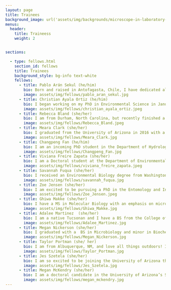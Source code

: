 ```yaml
---
layout: page
title: Trainees
background_image: url('assets/img/backgrounds/microscope-in-laboratory-P5S76HK.jpg')
menus:
  header:
    title: Traineess
    weight: 2


sections:

  - type: fellows.html
    section_id: fellows 
    title: Trainees
    background_style: bg-info text-white
    fellows:
      - title: Pablo Arán Sekul (he/him)
        bio: Born and raised in Antofagasta, Chile, I have dedicated all my university and work in the area of Microbiology and Microbial Ecology in extreme environments, specifically in the Atacama Desert, the desert where I grew up. My interest has always been to determine what microorganisms are in a specific environment and how they can survive harsh life conditions (for humans) using molecular and bioinformatics tools. I consider myself a lover of the desert and its secrets. I am an incoming PhD student working in the Saleska and Barberán labs.
        image: assets/img/fellows/pablo_aran_sekul.jpg
      - title: Christian Ayala Ortiz (he/him)
        bio: I began working on my PhD in Environmental Science in January 2021, under the supervision of Dr. Malak Tfaily. My current research interests include the use of multi-omics data to study the interaction between the environment and the microbial communities, and how it affects carbon and nutrient cycling. I am especially interested in the development of data analysis pipelines that allows to take full advantage of the available high throughput data.
        image: assets/img/fellows/christian_ayala_ortiz.jpeg
      - title: Rebecca Bland (she/her) 
        bio: I am from Durham, North Carolina, but recently finished a Master of Forestry and a Master of Arts in Religion at Yale University. I'll be starting a PhD in Ecology and Evolutionary Biology at the University of Arizona with Dr. Katrina Dlugosch this fall. I am interested in species invasion and rapid evolution, especially in the context of interspecific interaction. After three years being the "science person" in Divinity School, I also have a heart for science communication, and I enjoy making science understandable to diverse audiences. 
        image: assets/img/fellows/Rebecca_Bland.jpeg
      - title: Meara Clark (she/her)
        bio: I graduated from the University of Arizona in 2016 with a degree in Molecular and Cellular Biology. My first job after college was working as a research technician in the Baltrus Lab and my project studied the role of tailocins in microbe-microbe interactions. Currently, I am pursuing a MS in Natural Resources from the School of Natural Resources and the Environment and work with Dr. Laura Meredith studying the effects of drought on soil microbes. My research interests are focused on discovering the genetic mechanisms behind the complex interactions that exist in a microbial community. Then using that information to understand how these interactions fit into the larger picture of an ecosystem.
        image: assets/img/fellows/Meara_Clark.jpg
      - title: Changpeng Fan (he/him) 
        bio: I am an incoming PhD student in the Department of Hydrology and Atmospheric Science at the University of Arizona, advised by Dr. Yang Song. I am interested in climate and land feedback, focusing on the hydrology cycle, microbial-mediated soil carbon, nutrient cycle, and vegetation dynamics.
        image: assets/img/fellows/Changpeng_Fan.jpg
      - title: Viviana Freire Zapata (she/her)
        bio: I am a Doctoral student at the Department of Environmental Sciences at University of Arizona working with Malak Tfaily, PhD. My research interest focuses on understanding the role of biotic and abiotic interactions on ecosystems as a response to disturbance and/or stress. I am interested on the integration of multi-omics data to analyze the underlying processes on ecosystems such as arid soils, thawing permafrost peatlands and agricultural systems.
        image: assets/img/fellows/viviana_freire_zapata.jpeg
      - title: Savannah Fuqua (she/her)
        bio: I received an Environmental Biology degree from Washington University in St Louis where I conducted a senior thesis on the role soil microbes play in mediating plant-pollinator interactions. Since graduating, I have worked primarily with Point Reyes National Seashore Association as a vegetation and restoration ecology intern. This fall I will be joining the University of Arizona’s Ecology and Evolutionary Biology PhD program where I will be co-advised by Judith Bronstein and Rachel Gallery. I plan to continue investigating the role that the belowground microbial community plays in shaping the ecology and evolution of aboveground mutualisms. 
        image: assets/img/fellows/savannah_fuqua.jpg
      - title: Zoe Jensen (she/her)
        bio: I am excited to be pursuing a PhD in the Entomology and Insect Sciences GIDP at the University of Arizona with Dr. Matzkin as my NRT advisor. I received my bachelor’s degree at Cal Poly SLO in agriculture and plant sciences with a minor in biology. I hope to improve agricultural pest management techniques and global food stability through insect science and genetics.
        image: assets/img/fellows/Zoe_Jensen.jpeg
      - title: Ghiwa Makke (she/her)
        bio: I have a MS in Molecular Biology with an emphasis on microbial genetics from the Lebanese American University. I have been accepted into the Environmental Science PhD program at the University of Arizona under the supervision of Dr. Malak Tfaily. I am very interested in research involving the interaction between microorganisms and their environment and its impact on the entire biosphere.
        image: assets/img/fellows/Ghiwa_Makke.jpg
      - title: Adalee Martinez  (she/her)
        bio: I am a native Tucsonan and I have a BS from the College of Agriculture and Life Sciences at the University of Arizona. I am pursuing an MS in Environmental Science, advised by Albert Barberán in his Microbial Macroecology lab. My main research interest is in microbial ecology. I like to study the environment on a micro scale in order to apply it to larger ecosystem studies. I am currently looking at the distribution and dispersal of microbes in relation to biogeography. 
        image: assets/img/fellows/Adalee_Martinez.jpg
      - title: Megan Nickerson (she/her)
        bio: I graduated with a  BS in Microbiology and minor in Biochemistry from the University of Arizona Honors College in May. Beginning in Fall 2021, I will be pursuing a PhD in Environmental Science. My BRIDGES NRT program co-advisors will be Dr. Malak Tfaily and Dr. Jana U'Ren. My primary research interest is in the intersection between endophytic fungi and the chemical environment of their hosts. I aim to use genomics and molecular biology to identify the genetic basis for microbial functional traits and then use this knowledge to better understand patterns of microbial community assembly, biodiversity, nutrient cycling, and ecosystem function.
        image: assets/img/fellows/Megan_Nickerson.jpg
      - title: Taylor Portman (she/ her) 
        bio: I am from Albuquerque, NM, and love all things outdoors! I completed a BS in Biochemistry at the University of New Mexico where I did a senior research project on the impact of uranium mining legacy on root-associated fungal communities of the native grass Bouteloua gracilis. At the University of Arizona, I am pursuing a Master's in Environmental Science under the mentorship of Dr. Betsy Arnold and Dr. Malak Tfaily. I am interested in how fungi participate in the cycling of nutrients in an ecosystem and how these interactions shape the environment. 
        image: assets/img/fellows/Taylor_Portman.jpg
      - title: Jes Szetela (she/her) 
        bio: I am so excited to be joining the University of Arizona this fall! I graduated from the University of New England in 2019 with a BS in Environmental Science, and have been bouncing around the country in various field tech positions since then. I will be joining the Department of Ecology and Evolutionary Biology and the Saleska Lab to pursue a PhD. My research interests are focused on understanding how shifts in vegetative communities impact biogeochemical cycling across scales, specifically in the context of climate change.
        image: assets/img/fellows/Jes_Szetela.jpg  
      - title: Megan McKendry (she/her)
        bio: I am a doctoral candidate in the University of Arizona’s School of Sociology. I hold a Master of Public Health in Sociomedical Sciences from Columbia University. My research, under the supervision of Dr. Jennifer Croissant explores how "Cultures of Science" can help us to gain insight into interdisciplinary science collaboration and leverage findings to improve student training in STEM.
        image: assets/img/fellows/megan_mckendry.jpg
---
```



